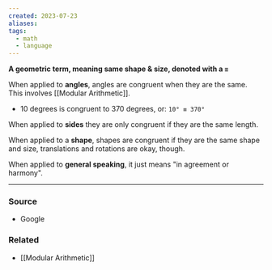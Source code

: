 ```yaml
---
created: 2023-07-23
aliases: 
tags:
  - math
  - language
---
```

**A geometric term, meaning same shape & size, denoted with a `≡`**

When applied to **angles**, angles are congruent when they are the same. This involves [[Modular Arithmetic]].

- 10 degrees is congruent to 370 degrees, or: `10° ≡ 370°`

When applied to **sides** they are only congruent if they are the same length.

When applied to a **shape**, shapes are congruent if they are the same shape and size, translations and rotations are okay, though.

When applied to **general speaking**, it just means "in agreement or harmony".

****
### Source
- Google

### Related
- [[Modular Arithmetic]]
 